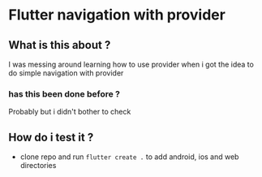 # Flutter navigation with provider


## What is this about ?

I was messing around learning how to use provider when i got the idea to do simple navigation with provider

### has this been done before ? 

Probably but i didn't bother to check

## How do i test it ?
 - clone repo and run `flutter create .` to add android, ios and web directories